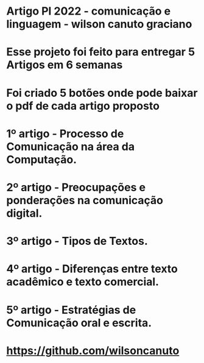 # Artigo PI 2022 - comunicação e linguagem - wilson canuto graciano

# Esse projeto foi feito para entregar 5 Artigos em 6 semanas

# Foi criado 5 botões onde pode baixar o pdf de cada artigo proposto

# 1º artigo - Processo de Comunicação na área da Computação.
# 2º artigo - Preocupações e ponderações na comunicação digital.
# 3º artigo - Tipos de Textos.
# 4º artigo - Diferenças entre texto acadêmico e texto comercial.
# 5º artigo - Estratégias de Comunicação oral e escrita.


# https://github.com/wilsoncanuto


